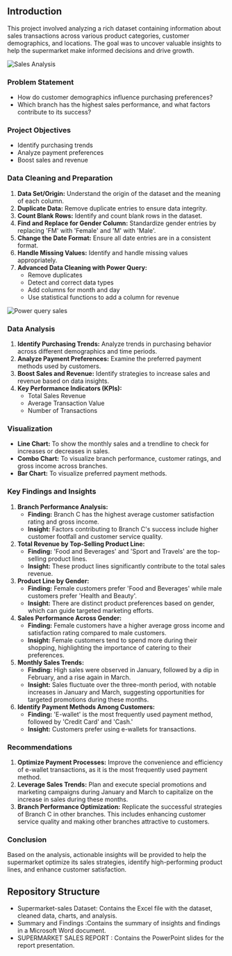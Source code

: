 ## Introduction

This project involved analyzing a rich dataset containing information about sales transactions across various product categories, customer demographics, and locations. The goal was to uncover valuable insights to help the supermarket make informed decisions and drive growth.

![Sales Analysis](https://github.com/user-attachments/assets/4a2b6781-507f-43f2-bccf-b09688834cb6)



### Problem Statement

- How do customer demographics influence purchasing preferences?
- Which branch has the highest sales performance, and what factors contribute to its success?


### Project Objectives

- Identify purchasing trends
- Analyze payment preferences
- Boost sales and revenue

### Data Cleaning and Preparation

1. **Data Set/Origin:** Understand the origin of the dataset and the meaning of each column.
2. **Duplicate Data:** Remove duplicate entries to ensure data integrity.
3. **Count Blank Rows:** Identify and count blank rows in the dataset.
4. **Find and Replace for Gender Column:** Standardize gender entries by replacing 'FM' with 'Female' and 'M' with 'Male'.
5. **Change the Date Format:** Ensure all date entries are in a consistent format.
6. **Handle Missing Values:** Identify and handle missing values appropriately.
7. **Advanced Data Cleaning with Power Query:**
    - Remove duplicates
    - Detect and correct data types
    - Add columns for month and day
    - Use statistical functions to add a column for revenue
  
![Power query sales](https://github.com/user-attachments/assets/7c1cab7b-93e9-4053-a641-deda3cc25bfc)



### Data Analysis

1. **Identify Purchasing Trends:** Analyze trends in purchasing behavior across different demographics and time periods.
2. **Analyze Payment Preferences:** Examine the preferred payment methods used by customers.
3. **Boost Sales and Revenue:** Identify strategies to increase sales and revenue based on data insights.
4. **Key Performance Indicators (KPIs):**
    - Total Sales Revenue
    - Average Transaction Value
    - Number of Transactions

### Visualization

- **Line Chart:** To show the monthly sales and a trendline to check for increases or decreases in sales.
- **Combo Chart:** To visualize branch performance, customer ratings, and gross income across branches.
- **Bar Chart:** To visualize preferred payment methods.

### Key Findings and Insights

1. **Branch Performance Analysis:**
    - **Finding:** Branch C has the highest average customer satisfaction rating and gross income.
    - **Insight:** Factors contributing to Branch C's success include higher customer footfall and customer service quality.
2. **Total Revenue by Top-Selling Product Line:**
    - **Finding:** 'Food and Beverages' and 'Sport and Travels' are the top-selling product lines.
    - **Insight:** These product lines significantly contribute to the total sales revenue.
3. **Product Line by Gender:**
    - **Finding:** Female customers prefer 'Food and Beverages' while male customers prefer 'Health and Beauty'.
    - **Insight:** There are distinct product preferences based on gender, which can guide targeted marketing efforts.
4. **Sales Performance Across Gender:**
    - **Finding:** Female customers have a higher average gross income and satisfaction rating compared to male customers.
    - **Insight:** Female customers tend to spend more during their shopping, highlighting the importance of catering to their preferences.
5. **Monthly Sales Trends:**
    - **Finding:** High sales were observed in January, followed by a dip in February, and a rise again in March.
    - **Insight:** Sales fluctuate over the three-month period, with notable increases in January and March, suggesting opportunities for targeted promotions during these months.
6. **Identify Payment Methods Among Customers:**
    - **Finding:** 'E-wallet' is the most frequently used payment method, followed by 'Credit Card' and 'Cash.'
    - **Insight:** Customers prefer using e-wallets for transactions.

### Recommendations

1. **Optimize Payment Processes:** Improve the convenience and efficiency of e-wallet transactions, as it is the most frequently used payment method.
2. **Leverage Sales Trends:** Plan and execute special promotions and marketing campaigns during January and March to capitalize on the increase in sales during these months.
3. **Branch Performance Optimization:** Replicate the successful strategies of Branch C in other branches. This includes enhancing customer service quality and making other branches attractive to customers.

### Conclusion 

Based on the analysis, actionable insights will be provided to help the supermarket optimize its sales strategies, identify high-performing product lines, and enhance customer satisfaction.

## Repository Structure
-  Supermarket-sales Dataset: Contains the Excel file with the dataset, cleaned data, charts, and analysis.
- Summary and Findings :Contains the summary of insights and findings in a Microsoft Word document.
- SUPERMARKET SALES REPORT : Contains the PowerPoint slides for the report presentation.


